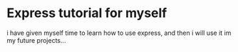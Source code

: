 # Express tutorial for myself
i have given myself time to learn how to use express, and then i will use it im my future projects...
